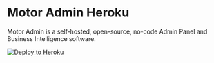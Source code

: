 # Motor Admin Heroku

Motor Admin is a self-hosted, open-source, no-code Admin Panel and Business Intelligence software.

[![Deploy to Heroku](https://www.herokucdn.com/deploy/button.svg)](https://heroku.com/deploy?template=https://github.com/motor-admin/motor-admin-heroku)
